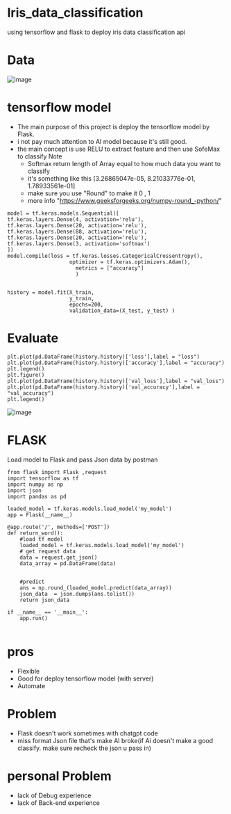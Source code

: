# Iris_data_classification
 using tensorflow and flask to deploy iris data classification api

# Data

![image](https://github.com/NatChoonhajinda/Iris_data_classification/assets/98221086/fdd31105-99c2-46cf-833c-6bab193718f9)

# tensorflow model
- The main purpose of this project is deploy the tensorflow model by Flask. 
- i not pay much attention to AI model because it's still good.
- the main concept is use RELU to extract feature and then use SofeMax to classify
  Note
  - Softmax return length of Array equal to how much data you want to classify
  - it's something like this [3.26865047e-05, 8.21033776e-01, 1.78933561e-01]
  - make sure you use "Round" to make it 0 , 1
  - more info "https://www.geeksforgeeks.org/numpy-round_-python/"
```
model = tf.keras.models.Sequential([
tf.keras.layers.Dense(4, activation='relu'),
tf.keras.layers.Dense(20, activation='relu'),
tf.keras.layers.Dense(88, activation='relu'),
tf.keras.layers.Dense(20, activation='relu'),
tf.keras.layers.Dense(3, activation='softmax')
])
model.compile(loss = tf.keras.losses.CategoricalCrossentropy(),
                    optimizer = tf.keras.optimizers.Adam(),
                      metrics = ["accuracy"]
                      )


history = model.fit(X_train,
                    y_train,
                    epochs=200,
                    validation_data=(X_test, y_test) )
```

# Evaluate 
```
plt.plot(pd.DataFrame(history.history)['loss'],label = "loss")
plt.plot(pd.DataFrame(history.history)['accuracy'],label = "accuracy")
plt.legend()
plt.figure()
plt.plot(pd.DataFrame(history.history)['val_loss'],label = "val_loss")
plt.plot(pd.DataFrame(history.history)['val_accuracy'],label = "val_accuracy")
plt.legend()
```
![image](https://github.com/NatChoonhajinda/Iris_data_classification/assets/98221086/8aa3bcbd-e694-42b9-b76f-19677d174748)

# FLASK
Load model to Flask and pass Json data by postman
```
from flask import Flask ,request
import tensorflow as tf
import numpy as np
import json
import pandas as pd

loaded_model = tf.keras.models.load_model('my_model')
app = Flask(__name__)

@app.route('/', methods=['POST'])
def return_word():
    #load tf model
    loaded_model = tf.keras.models.load_model('my_model')
    # get request data
    data = request.get_json()
    data_array = pd.DataFrame(data)
    
    
    #predict
    ans = np.round_(loaded_model.predict(data_array))
    json_data  = json.dumps(ans.tolist())
    return json_data

if __name__ == '__main__':
    app.run()


```
# pros
- Flexible
- Good for deploy tensorflow model (with server)
- Automate

# Problem
- Flask doesn't work sometimes with chatgpt code
- miss format Json file that's make AI broke(if Ai doesn't make a good classify. make sure recheck the json u pass in)

# personal Problem
- lack of Debug experience
- lack of Back-end experience
